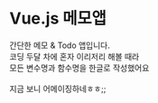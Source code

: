 # Vue.js 메모앱  
간단한 메모 & Todo 앱입니다.  
코딩 두달 차에 혼자 이리저리 해볼 때라  
모든 변수명과 함수명을 한글로 작성했어요  
<br/>
지금 보니 어메이징하네ㅎㅎ;;
